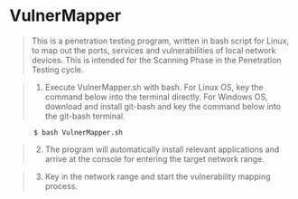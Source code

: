 # VulnerMapper

> This is a penetration testing program, written in bash script for Linux, to map out the ports, services and vulnerabilities of local network devices. This is intended for the Scanning Phase in the Penetration Testing cycle.

>   1. Execute VulnerMapper.sh with bash. For Linux OS, key the command below into the terminal directly. For Windows OS, download and install git-bash and key the command below into the git-bash terminal.
     
          $ bash VulnerMapper.sh
      
    
>   2. The program will automatically install relevant applications and arrive at the console for entering the target network range.

>   3. Key in the network range and start the vulnerability mapping process.
